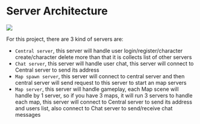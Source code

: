 # Server Architecture

![](https://cdn-images-1.medium.com/max/1600/0*9gWWZgpjrKvT8dNZ)

For this project, there are 3 kind of servers are:

*   `Central server`, this server will handle user login/register/character create/character delete more than that it is collects list of other servers
*   `Chat server`, this server will handle user chat, this server will connect to Central server to send its address
*   `Map spawn server`, this server will connect to central server and then central server will send request to this server to start an map servers
*   `Map server`, this server will handle gameplay, each Map scene will handle by 1 server, so if you have 3 maps, it will run 3 servers to handle each map, this server will connect to Central server to send its address and users list, also connect to Chat server to send/receive chat messages